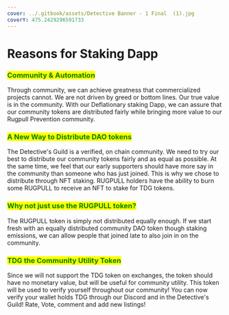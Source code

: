```yaml
---
cover: ../.gitbook/assets/Detective Banner - 1 Final  (1).jpg
coverY: 475.2429296591733
---
```


# Reasons for Staking Dapp

### <mark style="color:green;">Community & Automation</mark>

Through community, we can achieve greatness that commercialized projects cannot. We are not driven by greed or bottom lines. Our true value is in the community. With our Deflationary staking Dapp, we can assure that our community tokens are distributed fairly while bringing more value to our Rugpull Prevention community.&#x20;

### <mark style="color:green;">A New Way to Distribute DAO tokens</mark>

The Detective's Guild is a verified, on chain community. We need to try our best to distribute our community tokens fairly and as equal as possible. At the same time, we feel that our early supporters should have more say in the community than someone who has just joined. This is why we chose to distribute through NFT staking. RUGPULL holders have the ability to burn some RUGPULL to receive an NFT to stake for TDG tokens.&#x20;

### <mark style="color:green;">Why not just use the RUGPULL token?</mark>

The RUGPULL token is simply not distributed equally enough. If we start fresh with an equally distributed community DAO token though staking emissions, we can allow people that joined late to also join in on the community.&#x20;

### <mark style="color:green;">TDG the Community Utility Token</mark>

Since we will not support the TDG token on exchanges, the token should have no monetary value, but will be useful for community utility. This token will be used to verify yourself throughout our community! You can now verify your wallet holds TDG through our Discord and in the Detective's Guild! Rate, Vote, comment and add new listings!&#x20;



